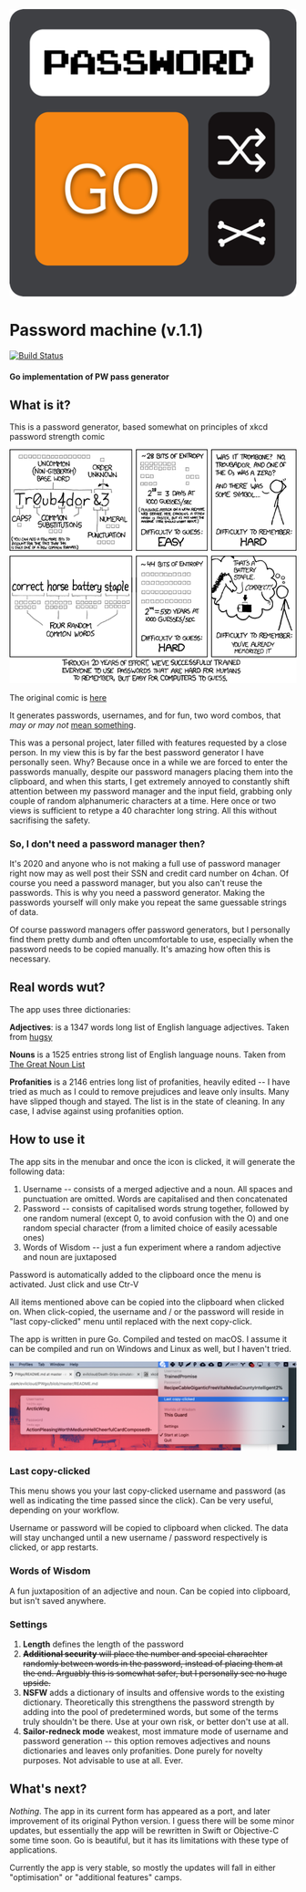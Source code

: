 ![](assets/icon.png)

# Password machine (v.1.1)
[![Build Status](https://travis-ci.org/evilcloud/PWgo.svg?branch=master)](https://travis-ci.org/evilcloud/PWgo)


#### Go implementation of PW pass generator

## What is it?

This is a password generator, based somewhat on principles of xkcd password strength comic

![](assets/password_strength.png)

The original comic is [here](https://xkcd.com/936/)

It generates passwords, usernames, and for fun, two word combos, that _may or may not_ [mean something](https://www.sciencedirect.com/science/article/abs/pii/S0010945208001391).

This was a personal project, later filled with features requested by a close person. In my view this is by far the best password generator I have personally seen. Why? Because once in a while we are forced to enter the passwords manually, despite our password managers placing them into the clipboard, and when this starts, I get extremely annoyed to constantly shift attention between my password manager and the input field, grabbing only couple of random alphanumeric characters at a time. Here once or two views is sufficient to retype a 40 charachter long string. All this without sacrifising the safety.

### So, I don't need a password manager then?

It's 2020 and anyone who is not making a full use of password manager right now may as well post their SSN and credit card number on 4chan. Of course you need a password manager, but you also can't reuse the passwords. This is why you need a password generator. Making the passwords yourself will only make you repeat the same guessable strings of data.

Of course password managers offer password generators, but I personally find them pretty dumb and often uncomfortable to use, especially when the password needs to be copied manually. It's amazing how often this is necessary.

## Real words wut?

The app uses three dictionaries:

**Adjectives**: is a 1347 words long list of English language adjectives. Taken from [hugsy](https://gist.github.com/hugsy/8910dc78d208e40de42deb29e62df913)

**Nouns** is a 1525 entries strong list of English language nouns. Taken from [The Great Noun List](http://www.desiquintans.com/nounlist)

**Profanities** is a 2146 entries long list of profanities, heavily edited -- I have tried as much as I could to remove prejudices and leave only insults. Many have slipped though and stayed. The list is in the state of cleaning. In any case, I advise against using profanities option.

## How to use it

The app sits in the menubar and once the icon is clicked, it will generate the following data:

1. Username -- consists of a merged adjective and a noun. All spaces and punctuation are omitted. Words are capitalised and then concatenated
2. Password -- consists of capitalised words strung together, followed by one random numeral (except 0, to avoid confusion with the O) and one random special character (from a limited choice of easily acessable ones)
3. Words of Wisdom -- just a fun experiment where a random adjective and noun are juxtaposed

Password is automatically added to the clipboard once the menu is activated. Just click and use Ctr-V

All items mentioned above can be copied into the clipboard when clicked on. When click-copied, the username and / or the password will reside in "last copy-clicked" menu until replaced with the next copy-click.

The app is written in pure Go. Compiled and tested on macOS. I assume it can be compiled and run on Windows and Linux as well, but I haven't tried.

![](assets/Screenshot.png)

### Last copy-clicked

This menu shows you your last copy-clicked username and password (as well as indicating the time passed since the click). Can be very useful, depending on your workflow.

Username or password will be copied to clipboard when clicked. The data will stay unchanged until a new username / password respectively is clicked, or app restarts.

### Words of Wisdom

A fun juxtaposition of an adjective and noun. Can be copied into clipboard, but isn't saved anywhere.

### Settings

1. **Length** defines the length of the password
2. ~~**Additional security** will place the number and special charachter randomly between words in the password, instead of placing them at the end. Arguably this is somewhat safer, but I personally see no huge upside.~~
3. **NSFW** adds a dictionary of insults and offensive words to the existing dictionary. Theoretically this strengthens the password strength by adding into the pool of predetermined words, but some of the terms truly shouldn't be there. Use at your own risk, or better don't use at all.
4. **Sailor-redneck mode** weakest, most immature mode of username and password generation -- this option removes adjectives and nouns dictionaries and leaves only profanities. Done purely for novelty purposes. Not advisable to use at all. Ever.

## What's next?

_Nothing_. The app in its current form has appeared as a port, and later improvement of its original Python version. I guess there will be some minor updates, but essentially the app will be rewritten in Swift or Objective-C some time soon. Go is beautiful, but it has its limitations with these type of applications.

Currently the app is very stable, so mostly the updates will fall in either "optimisation" or "additional features" camps.
